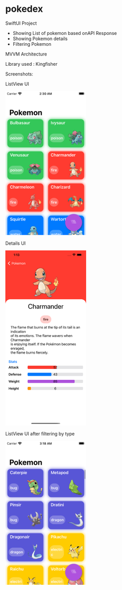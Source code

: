 # pokedex

SwiftUI Project 
 - Showing List of pokemon based onAPI Response
 - Showing Pokemon details
 - Filtering Pokemon
 
MVVM Architecture

Library used : Kingfisher  

Screenshots: 

ListView UI

<img src="https://github.com/wassim93/pokedex/blob/main/Simulator%20Screen%20Shot%20-%20iPod%20touch%20(7th%20generation)%20-%202021-09-07%20at%2002.30.16.png" width=50% height=50%>

Details UI

<img src="https://github.com/wassim93/pokedex/blob/main/Simulator%20Screen%20Shot%20-%20iPhone%2011%20Pro%20Max%20-%202021-09-07%20at%2001.13.08.png" width=50% height=50%>


ListView UI after filtering by type

<img src="https://github.com/wassim93/pokedex/blob/main/Simulator%20Screen%20Shot%20-%20iPod%20touch%20(7th%20generation)%20-%202021-09-07%20at%2003.18.03.png" width=50% height=50%>



